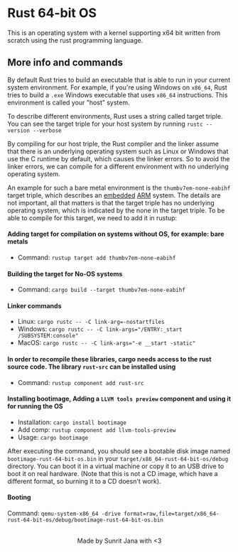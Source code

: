 # Rust 64-bit OS

  This is an operating system with a kernel supporting x64 bit written from scratch using
  the rust programming language.

## More info and commands

By default Rust tries to build an executable that is able to run in your current system environment. 
For example, if you're using Windows on `x86_64`, Rust tries to build a `.exe` Windows executable that 
uses `x86_64` instructions.
This environment is called your "host" system.

To describe different environments, Rust uses a string called target triple. You can see the target triple for your host system by running `rustc --version --verbose`

By compiling for our host triple, the Rust compiler and the linker assume that there is an underlying operating system such as Linux or Windows that use the C runtime by default, which causes the linker errors. So to avoid the linker errors, we can compile for a different environment with no underlying operating system.

An example for such a bare metal environment is the `thumbv7em-none-eabihf` target triple, which describes an 
[embedded](https://en.wikipedia.org/wiki/Embedded_system) [ARM](https://en.wikipedia.org/wiki/ARM_architecture) system. 
The details are not important, all that matters is that the target triple has no underlying operating system, 
which is indicated by the none in the target triple. 
To be able to compile for this target, we need to add it in rustup:

#### Adding target for compilation on systems without OS, for example: bare metals
  - Command: `rustup target add thumbv7em-none-eabihf`

#### Building the target for No-OS systems
  - Command: `cargo build --target thumbv7em-none-eabihf`

#### Linker commands
  - Linux: `cargo rustc -- -C link-arg=-nostartfiles`
  - Windows: `cargo rustc -- -C link-args="/ENTRY:_start /SUBSYSTEM:console"`
  - MacOS: `cargo rustc -- -C link-args="-e __start -static"`

#### In order to recompile these libraries, cargo needs access to the rust source code. The library `rust-src` can be installed using
  - Command: `rustup component add rust-src`

#### Installing bootimage, Adding a `LLVM tools preview` component and using it for running the OS
  - Installation: `cargo install bootimage`
  - Add comp: `rustup component add llvm-tools-preview`
  - Usage: `cargo bootimage`

After executing the command, you should see a bootable disk image named `bootimage-rust-64-bit-os.bin` in your 
`target/x86_64-rust-64-bit-os/debug` directory. You can boot it in a virtual machine or copy it to an USB drive to boot 
it on real hardware. (Note that this is not a CD image, which have a different format, so burning it to a 
CD doesn't work).

#### Booting

Command: `qemu-system-x86_64 -drive format=raw,file=target/x86_64-rust-64-bit-os/debug/bootimage-rust-64-bit-os.bin`

<br />
<div align="center">
  Made by Sunrit Jana with <3
</div>
